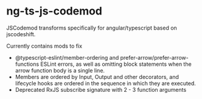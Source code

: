 # ng-ts-js-codemod
JSCodemod transforms specifically for angular/typescript based on jscodeshift.

Currently contains mods to fix 
- @typescript-eslint/member-ordering and prefer-arrow/prefer-arrow-functions ESLint errors, as well as omitting block statements when the arrow function body is a single line.
- Members are ordered by Input, Output and other decorators, and lifecycle hooks are ordered in the sequence in which they are executed.
- Deprecated RxJS subscribe signature with 2 - 3 function arguments

